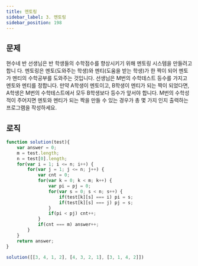```yaml
---
title: 멘토링
sidebar_label: 3. 멘토링
sidebar_position: 198
---
```


## 문제 
현수네 반 선생님은 반 학생들의 수학점수를 향상시키기 위해 멘토링 시스템을 만들려고 합니 다. 멘토링은 멘토(도와주는 학생)와 멘티(도움을 받는 학생)가 한 짝이 되어 멘토가 멘티의 수학공부를 도와주는 것입니다.
선생님은 M번의 수학테스트 등수를 가지고 멘토와 멘티를 정합니다.
만약 A학생이 멘토이고, B학생이 멘티가 되는 짝이 되었다면, A학생은 M번의 수학테스트에서 모두 B학생보다 등수가 앞서야 합니다.
M번의 수학성적이 주어지면 멘토와 멘티가 되는 짝을 만들 수 있는 경우가 총 몇 가지 인지 출력하는 프로그램을 작성하세요.

## 로직

```js
function solution(test){
    var answer = 0;
    m = test.length;
    n = test[0].length;
    for(var i = 1; i <= n; i++) {
        for(var j = 1; j <= n; j++) {
            var cnt = 0;
            for(var k = 0; k < m; k++) {
                var pi = pj = 0;
                for(var s = 0; s < n; s++) {
                    if(test[k][s] === i) pi = s;
                    if(test[k][s] === j) pj = s;
                }
                if(pi < pj) cnt++;
            }
            if(cnt === m) answer++;
        }
    }
    return answer;
}

solution([[3, 4, 1, 2], [4, 3, 2, 1], [3, 1, 4, 2]])
```




